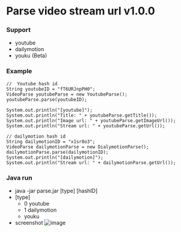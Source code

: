 Parse video stream url v1.0.0
========================

### Support ###
* youtube
* dailymotion
* youku (Beta)

### Example ###
```
//  Youtube hash id
String youtubeID = "fT6URJnpPH0";
VideoParse youtubeParse = new YoutubeParse();
youtubeParse.parse(youtubeID);

System.out.println("[youtube]");
System.out.println("Title: " + youtubeParse.getTitle());
System.out.println("Image url: " + youtubeParse.getImageUrl());
System.out.println("Stream url: " + youtubeParse.getUrl());

// dailymotion hash id
String dailymotionID = "x1sr8o3";
VideoParse dailymotionParse = new DialymotionParse();
dailymotionParse.parse(dailymotionID);
System.out.println("[dailymotion]");
System.out.println("Stream url: " + dailymotionParse.getUrl());
```

### Java run ###
* java -jar parse.jar [type] [hashID]
* [type]
    * 0 youtube
    * 1 dailymotion
    * youku
* screenshot
![image](https://github.com/showsky/parse_video_stream_url/screenshot/2014-08-01_00-14-23.jpg)
